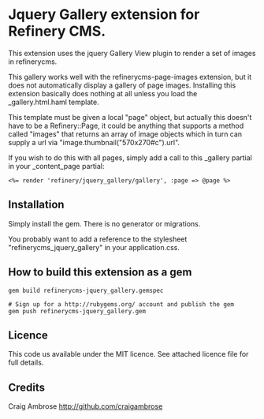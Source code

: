 # Jquery Gallery extension for Refinery CMS.

This extension uses the jquery Gallery View plugin to render a set of images in refinerycms.

This gallery works well with the refinerycms-page-images extension, but it does not automatically display
a gallery of page images. Installing this extension basically does nothing at all unless you
load the _gallery.html.haml template. 

This template must be given a local "page" object, but actually this doesn't have to be a 
Refinery::Page, it could be anything that supports a method called "images" that returns
an array of image objects which in turn can supply a url via "image.thumbnail("570x270#c").url".

If you wish to do this with all pages, simply add a call to this _gallery partial in your
_content_page partial:

```erb
<%= render 'refinery/jquery_gallery/gallery', :page => @page %>
```

## Installation

Simply install the gem. There is no generator or migrations.

You probably want to add a reference to the stylesheet "refinerycms_jquery_gallery" in your application.css.

## How to build this extension as a gem

    gem build refinerycms-jquery_gallery.gemspec

    # Sign up for a http://rubygems.org/ account and publish the gem
    gem push refinerycms-jquery_gallery.gem
    
## Licence

This code us available under the MIT licence. See attached licence file for full details.
    
## Credits

Craig Ambrose
http://github.com/craigambrose
